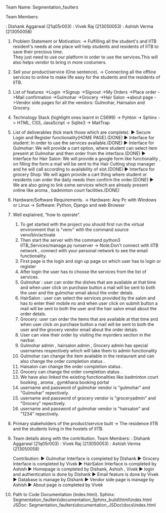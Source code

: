 Team Name: Segmentation_faulters

Team Members:

: Dishank Aggarwal (21q05r003)
: Vivek Raj (213050053)
: Ashish Verma (213050058)





1. Problem Statement or Motivation:
    ->  Fulfilling all the student's and IITB resident's needs at one place 
        will help students and residents of IITB to save their precious time.       
        They just need to use our platform in order to use the services.This
        will also helps vendor to bring in more costumers.

2. Sell your product/service (One sentence).
    -> Connecting all the offline services to online to make life easy for the students and the residents of IITB.

3. List of features
    ->Login
    ->Signup
    ->Signout
    ->My Orders
    ->Place order
    ->Mail confirmation
    ->Gulmohar
    ->Grocery
    ->Hair Salon
    ->about page
    ->Vendor side pages for all the vendors: Gulmohar, Hairsalon and Grocery.

4. Technology Stack (highlight ones learnt in CS699)
    -> Pyhton
    -> Sphinx
    -> HTML, CSS, JavaScript
    -> Sqlite3
    -> MailTrap

5. List of deliverables (tick mark those which are complete).
    ▶ Secure Login and Register functionality(HOME PAGE).(DONE)
    ▶ Interface for student: In order to use the services available.(DONE)
    ▶ Interface for Gulmohar: We will provide a cart option, where
        student can select item present at Gulmohar and then order from
        the interface.(DONE)
    ▶ Interface for Hair Salon: We will provide a google form like
        functionality , on filling the form a mail will be sent to the Hair
        Cutting shop manager and he will call according to availability of
        slot.(DONE)
    ▶ Interface for grocery Shop: We will again provide a cart thing
        where student or residents can order the daily needs then confirm
        the order.(DONE)
    ▶ We are also going to link some services which are already present
        online like aroma , badminton court facilities.(DONE)

6. Hardware/Software Requirements.
    -> Hardware:
        Any Pc with Windows or Linux
    -> Software:
        Python, Django and web Browser

7. Well explained, “how to operate”.

    1. To get started with the project you should first run the virtual environment that is "venv" with the command source venv/bin/activate
    2. Then start the server with the command python3 IITB_Services/manage.py runserver
    -> Note:Don't connect with IITB network , connect with your personal network to see the email functionality.
    3. First page is the login and sign up page on which user has to login or register
    4. After login the user has to choose the services from the list of services.
    5. Gulmohar : user can order the dishes that are available at that time and when user click on purchase button a mail will be sent       to both the user and the gulmohar email about the order detals.
    6. HairSalon : user can select the services provided by the salon and has to enter their mobile no and when user click on submit button a mail will be sent to both the user and the hair salon  email about the order detals.
    7. Grocery: user can order the items that are available at that time and when user click on purchase button a mail will be sent to both the user and the grocery vendor email about the order detals.
    8. User can view their order by visiting the myorders section in the navbar.
    9. Gulmohar admin , hairsalon admin  , Grocery admin has special usernames respectively which will take them to admin functionality 
    10. Gulmohar can change the item available in the restaurant and can also change the order completion status .
    11. Haisalon can  change the order completion status .
    12. Grocery can change the order completion status .
    13. We have also linked the existing functionalities like badminton court booking , aroma , gymkhana booking portal
    14. username and password of gulmohar vendor is "gulmohar" and "Gulmohar" repectively.
    15. username and password of grocery vendor is "groceryadmin" and "Grocery" repectively.
    16. username and password of gulmohar vendor is "hairsalon" and "1234" repectively.

    

8. Primary stakeholders of the product/service built
    -> The residence IITB and the students living in the hostels of IITB.

9. Team details along with the contribution.
    Team Members:
        : Dishank Aggarwal (21q05r003)
        : Vivek Raj (213050053)
        : Ashish Verma (213050058)
    
    Contribution:
        ▶ Gulmohar Interface is completed by Dishank
        ▶ Grocery Interface is completed by Vivek
        ▶ HairSalon Interface is completed by Ashish
        ▶ Homepage is completed by Dishank, Ashish , Vivek
        ▶ login and authentication is done by Dishank
        ▶ Email feature is done by Vivek
        ▶ Database is manage by Dishank
        ▶ Vendor side page is manage by Ashish
        ▶ About page is completed by Vivek


10. Path to Code Documentation (index.html).
    Sphinx:
        Segmentation_faulters\documentation_Sphinx\_build\html\index.html
    JSDoc:
        Segmentation_faulters\documentation_JSDoc\docs\index.html
